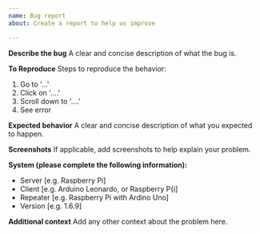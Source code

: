 ```yaml
---
name: Bug report
about: Create a report to help us improve

---
```


**Describe the bug**
A clear and concise description of what the bug is.

**To Reproduce**
Steps to reproduce the behavior:
1. Go to '...'
2. Click on '....'
3. Scroll down to '....'
4. See error

**Expected behavior**
A clear and concise description of what you expected to happen.

**Screenshots**
If applicable, add screenshots to help explain your problem.

**System (please complete the following information):**
 - Server [e.g. Raspberry Pi]
 - Client [e.g. Arduino Leonardo, or Raspberry P{i]
 - Repeater [e.g. Raspberry Pi with Ardino Uno]
 - Version [e.g. 1.6.9]



**Additional context**
Add any other context about the problem here.
